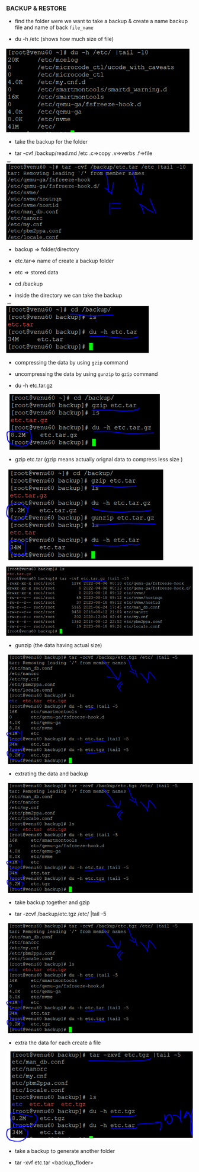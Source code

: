 ### BACKUP & RESTORE


* find the folder were we want to take a backup & create a name backup file and name of back `file_name`

* du -h /etc (shows how much size of file)

 ![preview](images/backup1.PNG)
  
*  take the backup for the folder
 
* tar -cvf /backup/read.md /etc
 .c=>copy
 .v=>verbs
 .f=>file
 
 ![preview](images/back23.PNG)

* backup => folder/directory
* etc.tar=> name of create a backup folder 
* etc => stored data
* cd /backup
   
* inside the directory we can take the backup

 ![preview](images/back24.PNG)

* compressing the data by using `gzip` command 

* uncompressing the data by using `gunzip` to `gzip` command 
 
* du -h etc.tar.gz
 
 ![preview](images/back25.PNG) 

* gzip etc.tar (gzip means actually orignal data to compress less size )
 
 ![preview](images/back26.PNG)

 ![preview](images/back27.PNG)

* gunzip (the data having actual size)
 
 ![preview](images/back28.PNG)

* extrating the data and backup

 ![preview](images/back28.PNG)

* take backup together and gzip

* tar -zcvf /backup/etc.tgz /etc/ |tail -5
 
![preview](images/back29.PNG)

* extra the data for each create a file

![preview](images/back30.PNG)

* take a backup to generate another folder

* tar -xvf etc.tar <backup_floder>




 
 
     


    
 

